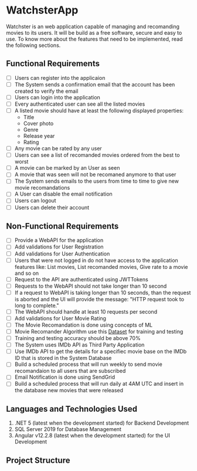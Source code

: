 # WatchsterApp 

Watchster is an web application capable of managing and recomanding movies to its users. It will be build as a free software, secure and easy to use. To know more about the features that need to be implemented, read the following sections. 

## Functional Requirements  
- [ ] Users can register into the applicaion
- [ ] The System sends a confirmation email that the account has been created to verify the email
- [ ] Users can login into the application
- [ ] Every authenticated user can see all the listed movies
- [ ] A listed movie should have at least the following displayed properties:
  * Title
  * Cover photo 
  * Genre
  * Release year
  * Rating
- [ ] Any movie can be rated by any user
- [ ] Users can see a list of recomanded movies ordered from the best to worst
- [ ] A movie can be marked by an User as seen
- [ ] A movie that was seen will not be recomaned anymore to that user
- [ ] The System sends emails to the users from time to time to give new movie recomandations
- [ ] A User can disable the email notification
- [ ] Users can logout
- [ ] Users can delete their account
 
## Non-Functional Requirements
- [ ] Provide a WebAPI for the application
- [ ] Add validations for User Registration
- [ ] Add validations for User Authentication
- [ ] Users that were not logged in do not have access to the application features like: List movies, List recomanded movies, Give rate to a movie and so on
- [ ] Request to the API are authenticated using JWTTokens
- [ ] Requests to the WebAPI should not take longer than 10 second
- [ ] If a request to WebAPI is taking longer than 10 seconds, than the request is aborted and the UI will provide the message: "HTTP request took to long to complete."
- [ ] The WebAPI should handle at least 10 requests per second
- [ ] Add validations for User Movie Rating
- [ ] The Movie Recomandation is done using concepts of ML
- [ ] Movie Recomander Algorithm use this [Dataset](https://www.kaggle.com/grouplens/movielens-20m-dataset) for training and testing
- [ ] Training and testing accuracy should be above 70%
- [ ] The System uses IMDb API as Third Party Application
- [ ] Use IMDb API to get the details for a specifiec movie base on the IMDb ID that is stored in the System Database
- [ ] Build a scheduled process that will run weekly to send movie recomandaion to all users that are subscribed
- [ ] Email Notification is done using SendGrid
- [ ] Build a scheduled process that will run daily at 4AM UTC and insert in the database new movies that were released

## Languages and Technologies Used  
  1. .NET 5 (latest when the development started) for Backend Development
  2. SQL Server 2019 for Database Management
  3. Angular v12.2.8 (latest when the development started) for the UI Development  

## Project Structure
